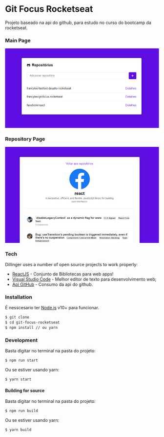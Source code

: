 # Git Focus Rocketseat

<!-- [![Build Status]()]() -->

Projeto baseado na api do github, para estudo no curso do bootcamp da rocketseat.

### Main Page

![Main_Page](/src/assets/docs/Main_page.PNG)

### Repository Page

![Repo_page](/src/assets/docs/Repo_page.PNG)

### Tech

Dillinger uses a number of open source projects to work properly:

-   [ReactJS](https://pt-br.reactjs.org/) - Conjunto de Bibliotecas para web apps!
-   [Visual Studio Code](https://code.visualstudio.com/) - Melhor editor de texto para desenvolvimento web;
-   [Api GitHub](https://developer.github.com/v3/) - Consumo da api do github.

### Installation

É nesscesario ter [Node.js](https://nodejs.org/) v10+ para funcionar.

```sh
$ git clone
$ cd git-focus-rocketseat
$ npm install // ou yarn
```

### Development

Basta digitar no terminal na pasta do projeto:

```sh
$ npm run start
```

Ou se estiver usando yarn:

```sh
$ yarn start
```

#### Building for source

Basta digitar no terminal na pasta do projeto:

```sh
$ npm run build
```

Ou se estiver usando yarn:

```sh
$ yarn build
```
